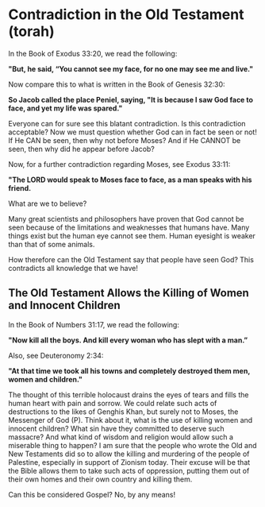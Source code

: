 Contradiction in the Old Testament (torah)
==========================================

In the Book of Exodus 33:20, we read the following:

**"But, he said, “You cannot see my face, for no one may see me and
live."**

Now compare this to what is written in the Book of Genesis 32:30:

**So Jacob called the place Peniel, saying, "It is because I saw God
face to face, and yet my life was spared."**

Everyone can for sure see this blatant contradiction. Is this
contradiction acceptable? Now we must question whether God can in fact
be seen or not! If He CAN be seen, then why not before Moses? And if He
CANNOT be seen, then why did he appear before Jacob?

Now, for a further contradiction regarding Moses, see Exodus 33:11:

**"The LORD would speak to Moses face to face, as a man speaks with his
friend.**

What are we to believe?

Many great scientists and philosophers have proven that God cannot be
seen because of the limitations and weaknesses that humans have. Many
things exist but the human eye cannot see them. Human eyesight is weaker
than that of some animals.

How therefore can the Old Testament say that people have seen God? This
contradicts all knowledge that we have!

The Old Testament Allows the Killing of Women and Innocent Children
-------------------------------------------------------------------

In the Book of Numbers 31:17, we read the following:

**"Now kill all the boys. And kill every woman who has slept with a
man.”**

Also, see Deuteronomy 2:34:

**"At that time we took all his towns and completely destroyed them
­men, women and children."**

The thought of this terrible holocaust drains the eyes of tears and
fills the human heart with pain and sorrow. We could relate such acts of
destructions to the likes of Genghis Khan, but surely not to Moses, the
Messenger of God (P). Think about it, what is the use of killing women
and innocent children? What sin have they committed to deserve such
massacre? And what kind of wisdom and religion would allow such a
miserable thing to happen? I am sure that the people who wrote the Old
and New Testaments did so to allow the killing and murdering of the
people of Palestine, especially in support of Zionism today. Their
excuse will be that the Bible allows them to take such acts of
oppression, putting them out of their own homes and their own country
and killing them.

Can this be considered Gospel? No, by any means!

